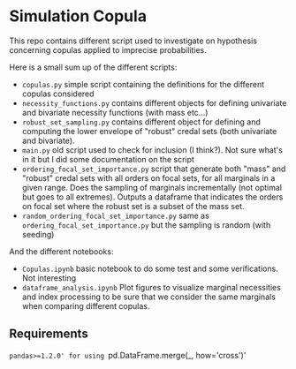 # Simulation Copula

This repo contains different script used to investigate on hypothesis concerning copulas applied to imprecise probabilities.

Here is a small sum up of the different scripts:
- `copulas.py` simple script containing the definitions for the different copulas considered
- `necessity_functions.py` contains different objects for defining univariate and bivariate necessity functions (with mass etc...)
- `robust_set_sampling.py` contains different object for defining and computing the lower envelope of "robust" credal sets (both univariate and bivariate).
- `main.py` old script used to check for inclusion (I think?). Not sure what's in it but I did some documentation on the script
- `ordering_focal_set_importance.py` script that generate both "mass" and "robust" credal sets with all orders on focal sets, for all marginals in a given range. Does the sampling of marginals incrementally (not optimal but goes to all extremes). Outputs a dataframe that indicates the orders on focal set where the robust set is a subset of the mass set.
- `random_ordering_focal_set_importance.py` same as `ordering_focal_set_importance.py` but the sampling is random (with seeding)

And the different notebooks:
- `Copulas.ipynb` basic notebook to do some test and some verifications. Not interesting
- `dataframe_analysis.ipynb` Plot figures to visualize marginal necessities and index processing to be sure that we consider the same marginals when comparing different copulas.

## Requirements
`pandas>=1.2.0' for using `pd.DataFrame.merge(_, how='cross')'
